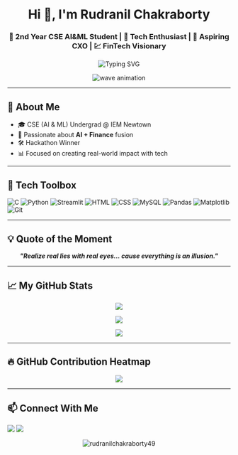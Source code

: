 <h1 align="center">Hi 👋, I'm Rudranil Chakraborty</h1>
<h3 align="center">🚀 2nd Year CSE AI&ML Student | 🤖 Tech Enthusiast | 🎯 Aspiring CXO | 💹 FinTech Visionary</h3>

<p align="center">
  <img src="https://readme-typing-svg.demolab.com?font=Fira+Code&duration=3000&pause=1000&color=00F5FF&center=true&vCenter=true&width=435&lines=2nd+Year+@+IEM+Newtown;Future+AI+%2B+Finance+Gamechanger;Hackathon+Winner;Learning+Relentlessly+%F0%9F%92%AA" alt="Typing SVG" />
</p>

<p align="center">
  <img src="https://raw.githubusercontent.com/rohit-raj-640/rohit-raj-640/output/github-waves.svg" alt="wave animation" />
</p>

---

## 🌟 About Me

- 🎓 CSE (AI & ML) Undergrad @ IEM Newtown  
- 🧠 Passionate about **AI + Finance** fusion  
- 🛠️ Hackathon Winner  
- 📊 Focused on creating real-world impact with tech  

---

## 🧰 Tech Toolbox

![C](https://img.shields.io/badge/C-00599C?style=for-the-badge&logo=c&logoColor=white)
![Python](https://img.shields.io/badge/Python-3776AB?style=for-the-badge&logo=python&logoColor=white)
![Streamlit](https://img.shields.io/badge/Streamlit-FF4B4B?style=for-the-badge&logo=streamlit&logoColor=white)
![HTML](https://img.shields.io/badge/HTML5-E34F26?style=for-the-badge&logo=html5&logoColor=white)
![CSS](https://img.shields.io/badge/CSS3-1572B6?style=for-the-badge&logo=css3&logoColor=white)
![MySQL](https://img.shields.io/badge/MySQL-005E87?style=for-the-badge&logo=mysql&logoColor=white)
![Pandas](https://img.shields.io/badge/Pandas-150458?style=for-the-badge&logo=pandas&logoColor=white)
![Matplotlib](https://img.shields.io/badge/Matplotlib-000000?style=for-the-badge&logo=matplotlib&logoColor=white)
![Git](https://img.shields.io/badge/Git-F05032?style=for-the-badge&logo=git&logoColor=white)

---

## 💡 Quote of the Moment

<p align="center">
  <b><i>"Realize real lies with real eyes... cause everything is an illusion."</i></b>
</p>

---

## 📈 My GitHub Stats

<p align="center">
  <img src="https://github-readme-stats.vercel.app/api?username=RudranilChakraborty49&show_icons=true&theme=tokyonight" />
</p>

<p align="center">
  <img src="https://github-readme-streak-stats.herokuapp.com/?user=RudranilChakraborty49&theme=radical" />
</p>

<p align="center">
  <img src="https://github-readme-stats.vercel.app/api/top-langs/?username=RudranilChakraborty49&layout=compact&theme=vision-friendly-dark" />
</p>

---

## 🔥 GitHub Contribution Heatmap

<p align="center">
  <img src="https://github-readme-activity-graph.cyclic.app/graph?username=RudranilChakraborty49&theme=react-dark" />
</p>

---

## 📫 Connect With Me

<p align="left">
  <a href="https://www.linkedin.com/in/rudranilchakraborty49/" target="_blank"><img src="https://img.shields.io/badge/LinkedIn-blue?style=for-the-badge&logo=linkedin"></a>
  <a href="mailto:rudranilchakraborty49@gmail.com"><img src="https://img.shields.io/badge/Gmail-D14836?style=for-the-badge&logo=gmail&logoColor=white"></a>
</p>

<p align="center">
  <img src="https://komarev.com/ghpvc/?username=RudranilChakraborty49&label=Profile%20views&color=brightgreen&style=flat" alt="rudranilchakraborty49" />
</p>
